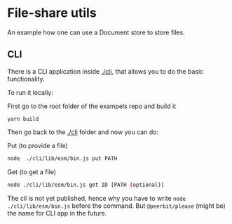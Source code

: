 # File-share utils

An example how one can use a Document store to store files.


## CLI

There is a CLI application inside [./cli](./cli), that allows you to do the basic functionality.


To run it locally:

First go to the root folder of the exampels repo and build it

```
yarn build
```

Then go back to the [./cli](./cli) folder and now you can do: 

Put (to provide a file)
```sh
node  ./cli/lib/esm/bin.js put PATH
```

Get (to get a file)
```sh
node ./cli/lib/esm/bin.js get ID [PATH (optional)]
```

The cli is not yet published, hence why you have to write `node  ./cli/lib/esm/bin.js` before the command. But `@peerbit/please` (might be) the name for CLI app in the future.